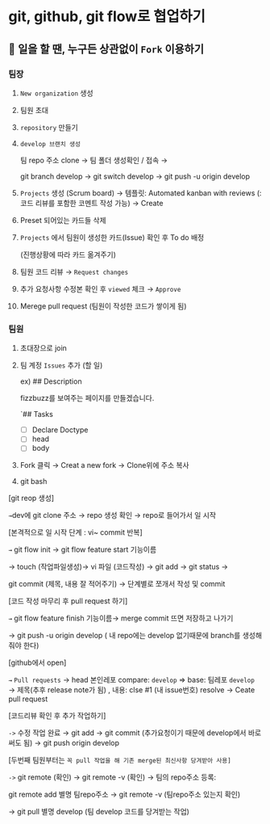 # git, github, git flow로 협업하기

## 💫 일을 할 땐, 누구든 상관없이 `Fork` 이용하기

### 팀장

1. `New organization` 생성
2. 팀원 초대
3. `repository` 만들기
4. `develop 브랜치 생성`
    
    팀 repo 주소 clone → 팀 폴더 생성확인 / 접속 → 
    
    git branch develop → git switch develop → git push -u origin develop 
    
5. `Projects` 생성 (Scrum board) → 템플릿: Automated kanban with reviews  (: 코드 리뷰를 포함한 코멘트 작성 가능) → Create
6. Preset 되어있는 카드들 삭제
7. `Projects` 에서 팀원이 생성한 카드(Issue) 확인 후 To do 배정 
    
    (진행상황에 따라 카드 옮겨주기)
    
8. 팀원 코드 리뷰 → `Request changes`
9. 추가 요청사항 수정본 확인 후 `viewed` 체크 → `Approve`
10. Merege pull request (팀원이 작성한 코드가 쌓이게 됨)

### 팀원

1. 초대장으로 join
2. 팀 계정 `Issues`  추가 (할 일)
    
    ex) ## Description
    
    fizzbuzz를 보여주는 페이지를 만들겠습니다.
    
    `## Tasks 
    
    - [ ]  Declare Doctype
    - [ ]  head
    - [ ]  body
3. Fork 클릭 → Creat a new fork  → Clone위에 주소 복사
4. git bash

[git reop 생성]

`→`dev에 git clone 주소 → repo 생성 확인 → repo로 들어가서 일 시작

[본격적으로 일 시작 단계  : vi~ commit 반복]

`→` git flow init → git flow feature start 기능이름 

→ touch (작업파일생성)→ vi 파일 (코드작성) → git add → git status →

 git commit (제목, 내용 잘 적어주기) → 단계별로 쪼개서 작성 및 commit

[코드 작성 마무리 후 pull request 하기]

`→` git flow feature finish 기능이름→ merge commit 뜨면 저장하고 나가기

→ git push -u origin develop ( 내 repo에는 develop 없기때문에 branch를 생성해줘야 한다)

[github에서 open]

`→` `Pull requests` → head 본인레포 compare: `develop`  ⇒ base: 팀레포 `develop` → 제목(추후 release note가 됨) , 내용: clse #1 (내 issue번호) resolve → Ceate pull request

[코드리뷰 확인 후 추가 작업하기]

`->` 수정 작업 완료 → git add → git commit (추가요청이기 때문에 develop에서 바로 써도 됨) → git push origin develop 

[두번째 팀원부터는 `꼭 pull 작업을 해 기존 merge된 최신사항 당겨받아 사용]`

`->` git remote (확인) → git remote -v (확인) → 팀의 repo주소 등록:

git remote add 별명 팀repo주소 → git remote -v (팀repo주소 있는지 확인)

→ git pull 별명 develop (팀 develop 코드를 당겨받는 작업)
